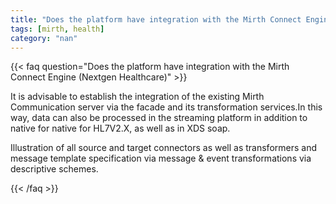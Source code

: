 ```yaml
---
title: "Does the platform have integration with the Mirth Connect Engine (Nextgen Healthcare)?"
tags: [mirth, health]
category: "nan"
---
```


<!-- QUESTION -->

{{< faq question="Does the platform have integration with the Mirth Connect Engine (Nextgen Healthcare)" >}}

<!-- ANSWER -->

It is advisable to establish the integration of the existing Mirth Communication server via the facade and its transformation services.In this way, data can also be processed in the streaming platform in addition to native for native for HL7V2.X, as well as in XDS soap.

Illustration of all source and target connectors as well as transformers and message template specification via message & event transformations via descriptive schemes.

{{< /faq >}}

